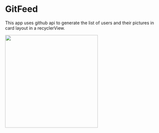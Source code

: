 # GitFeed
This app uses github api to generate the list of users and their pictures in card layout in a recyclerView. 

<img src="https://user-images.githubusercontent.com/39986507/74640707-ffb12d80-5195-11ea-9f45-1b8530615091.png" width="300">
